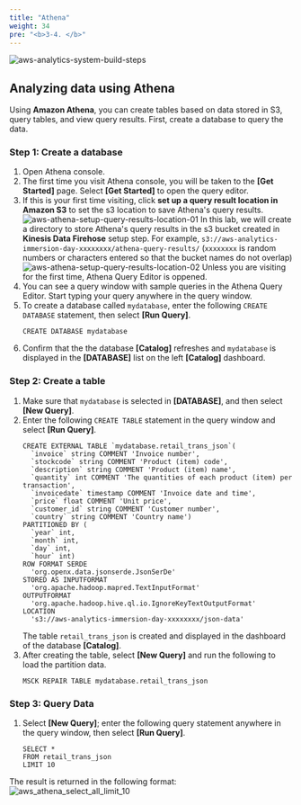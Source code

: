 ```yaml
---
title: "Athena"
weight: 34
pre: "<b>3-4. </b>"
---
```


![aws-analytics-system-build-steps](/analytics-on-aws/images/aws-analytics-system-build-steps.png)

## Analyzing data using Athena

Using **Amazon Athena**, you can create tables based on data stored in S3, query tables, and view query results.
First, create a database to query the data.

### Step 1: Create a database
1. Open Athena console.
2. The first time you visit Athena console, you will be taken to the **\[Get Started\]** page. Select **\[Get Started\]** to open the query editor.
3. If this is your first time visiting, click **set up a query result location in Amazon S3** to set the s3 location to save Athena's query results.
![aws-athena-setup-query-results-location-01](/analytics-on-aws/images/aws-athena-setup-query-results-location-01.png)
In this lab, we will create a directory to store Athena's query results in the s3 bucket created in **Kinesis Data Firehose** setup step.
For example, `s3://aws-analytics-immersion-day-xxxxxxxx/athena-query-results/` (`xxxxxxxx` is random numbers or characters entered so that the bucket names do not overlap)
![aws-athena-setup-query-results-location-02](/analytics-on-aws/images/aws-athena-setup-query-results-location-02.png)
Unless you are visiting for the first time, Athena Query Editor is oppened.
4. You can see a query window with sample queries in the Athena Query Editor. Start typing your query anywhere in the query window.
5. To create a database called `mydatabase`, enter the following `CREATE DATABASE` statement, then select **\[Run Query\]**.
    ```buildoutcfg
    CREATE DATABASE mydatabase
    ```
6. Confirm that the the database **\[Catalog\]** refreshes and `mydatabase` is displayed in the **\[DATABASE\]** list on the left **\[Catalog\]** dashboard.

### Step 2: Create a table
1. Make sure that `mydatabase` is selected in **\[DATABASE\]**, and then select **\[New Query\]**.
2. Enter the following `CREATE TABLE` statement in the query window and select **\[Run Query\]**.
    ```buildoutcfg
    CREATE EXTERNAL TABLE `mydatabase.retail_trans_json`(
      `invoice` string COMMENT 'Invoice number', 
      `stockcode` string COMMENT 'Product (item) code', 
      `description` string COMMENT 'Product (item) name', 
      `quantity` int COMMENT 'The quantities of each product (item) per transaction', 
      `invoicedate` timestamp COMMENT 'Invoice date and time', 
      `price` float COMMENT 'Unit price', 
      `customer_id` string COMMENT 'Customer number', 
      `country` string COMMENT 'Country name')
    PARTITIONED BY ( 
      `year` int, 
      `month` int, 
      `day` int, 
      `hour` int)
    ROW FORMAT SERDE 
      'org.openx.data.jsonserde.JsonSerDe' 
    STORED AS INPUTFORMAT 
      'org.apache.hadoop.mapred.TextInputFormat' 
    OUTPUTFORMAT 
      'org.apache.hadoop.hive.ql.io.IgnoreKeyTextOutputFormat'
    LOCATION
      's3://aws-analytics-immersion-day-xxxxxxxx/json-data'
    ```
    The table `retail_trans_json` is created and displayed in the dashboard of the database **\[Catalog\]**.
3. After creating the table, select **\[New Query\]** and run the following to load the partition data.
    ```buildoutcfg
    MSCK REPAIR TABLE mydatabase.retail_trans_json
    ```

### Step 3: Query Data
1. Select **\[New Query\]**; enter the following query statement anywhere in the query window, then select **\[Run Query\]**.
    ```buildoutcfg
    SELECT *
    FROM retail_trans_json
    LIMIT 10
    ```
The result is returned in the following format:
![aws_athena_select_all_limit_10](/analytics-on-aws/images/aws_athena_select_all_limit_10.png)
